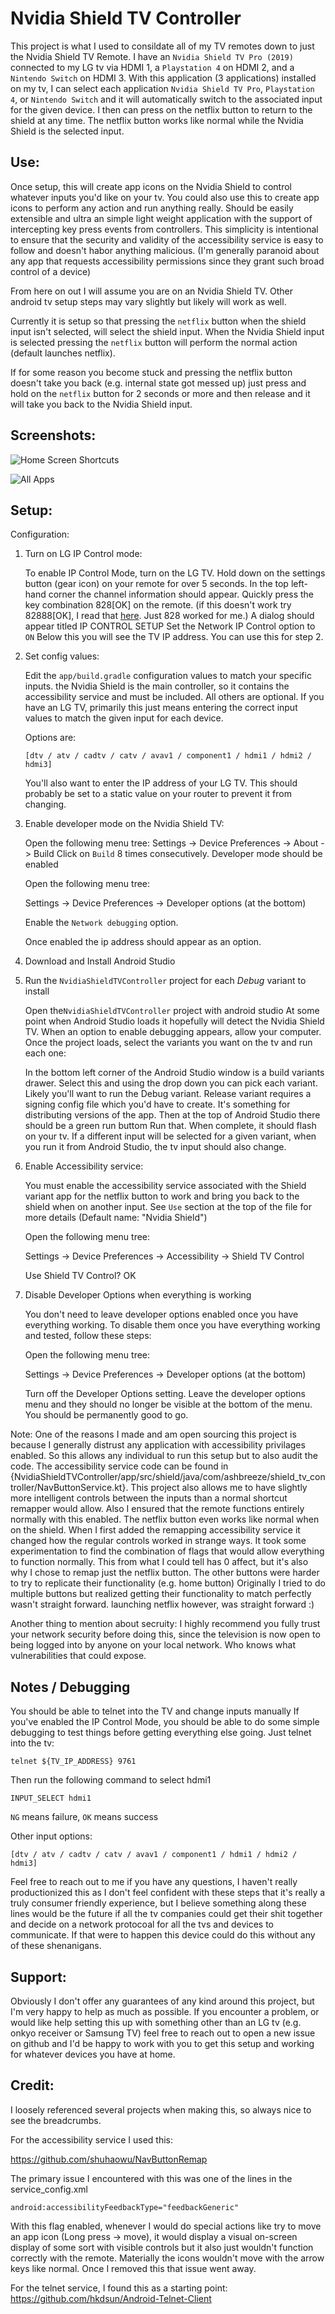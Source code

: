 # Nvidia Shield TV Controller
This project is what I used to consildate all of my TV remotes down to just the Nvidia Shield TV Remote. I have an `Nvidia Shield TV Pro (2019)` connected to my LG tv via HDMI 1, a `Playstation 4` on HDMI 2, and a `Nintendo Switch` on HDMI 3. With this application (3 applications) installed on my tv, I can select each application `Nvidia Shield TV Pro`, `Playstation 4`, or `Nintendo Switch` and it will automatically switch to the associated input for the given device. I then can press on the netflix button to return to the shield at any time. The netflix button works like normal while the Nvidia Shield is the selected input.

## Use:
Once setup, this will create app icons on the Nvidia Shield to control whatever inputs you'd like on your tv. You could also use this to create app icons to perform any action and run anything really. Should be easily extensible and ultra an simple light weight application with the support of intercepting key press events from controllers.
This simplicity is intentional to ensure that the security and validity of the accessibility service is easy to follow and doesn't habor anything malicious. (I'm generally paranoid about any app that requests accessibility permissions since they grant such broad control of a device)

From here on out I will assume you are on an Nvidia Shield TV. Other android tv setup steps may vary slightly but likely will work as well.

Currently it is setup so that pressing the `netflix` button when the shield input isn't selected, will select the shield input.
When the Nvidia Shield input is selected pressing the `netflix` button will perform the normal action (default launches netflix).

If for some reason you become stuck and pressing the netflix button doesn't take you back (e.g. internal state got messed up) just press and hold on the `netflix` button for 2 seconds or more and then release and it will take you back to the Nvidia Shield input.

## Screenshots:

![Home Screen Shortcuts](./screenshots/home_screen_shortcuts.webp?raw=true "Home Screen Shortcuts")

![All Apps](./screenshots/all_apps.webp?raw=true "All Apps")


## Setup:

Configuration:

1. Turn on LG IP Control mode: 

    To enable IP Control Mode, turn on the LG TV.
    Hold down on the settings button (gear icon) on your remote for over 5 seconds. In the top left-hand corner the channel information should appear.
    Quickly press the key combination 828[OK] on the remote. (if this doesn't work try 82888[OK], I read that [here](https://github.com/WesSouza/lgtv-ip-control#setting-up-the-tv). Just 828 worked for me.)
    A dialog should appear titled IP CONTROL SETUP
    Set the Network IP Control option to `ON`
    Below this you will see the TV IP address. You can use this for step 2.

2. Set config values:

    Edit the `app/build.gradle` configuration values to match your specific inputs. the Nvidia Shield is the main controller, so it contains the accessibility service and must be included. All others are optional.
    If you have an LG TV, primarily this just means entering the correct input values to match the given input for each device. 

    Options are:
        
    ```
    [dtv / atv / cadtv / catv / avav1 / component1 / hdmi1 / hdmi2 / hdmi3]
    ```

    You'll also want to enter the IP address of your LG TV. This should probably be set to a static value on your router to prevent it from changing.

3. Enable developer mode on the Nvidia Shield TV:

    Open the following menu tree:
    Settings -> Device Preferences -> About -> Build
    Click on `Build` 8 times consecutively. 
    Developer mode should be enabled

    Open the following menu tree:
    
    Settings -> Device Preferences -> Developer options (at the bottom)
    
    Enable the `Network debugging` option.
    
    Once enabled the ip address should appear as an option.
 
4. Download and Install Android Studio 

5. Run the `NvidiaShieldTVController` project for each *Debug* variant to install

    Open the`NvidiaShieldTVController` project with android studio
    At some point when Android Studio loads it hopefully will detect the Nvidia Shield TV. When an option to enable debugging appears, allow your computer.
    Once the project loads, select the variants you want on the tv and run each one:
    
    In the bottom left corner of the Android Studio window is a build variants drawer.
    Select this and using the drop down you can pick each variant. Likely you'll want to run the Debug variant.
    Release variant requires a signing config file which you'd have to create. It's something for distributing versions of the app.
    Then at the top of Android Studio there should be a green run buttom
    Run that. When complete, it should flash on your tv.
    If a different input will be selected for a given variant, when you run it from Android Studio, the tv input should also change.

6. Enable Accessibility service:

    You must enable the accessibility service associated with the Shield variant app for the netflix button to work and bring you back to the shield when on another input. See `Use` section at the top of the file for more details (Default name: "Nvidia Shield")
    
    Open the following menu tree:
    
    Settings -> Device Preferences -> Accessibility -> Shield TV Control
    
    Use Shield TV Control? OK
    
7. Disable Developer Options when everything is working

    You don't need to leave developer options enabled once you have everything working. To disable them once you have everything working and tested, follow these steps:
    
    Open the following menu tree:

    Settings -> Device Preferences -> Developer options (at the bottom)
    
    Turn off the Developer Options setting. Leave the developer options menu and they should no longer be visible at the bottom of the menu. You should be permanently good to go.


Note:
    One of the reasons I made and am open sourcing this project is because I generally distrust any application with accessibility privilages enabled. So this allows any individual to run this setup but to also audit the code. The accessibility service code can be found in {NvidiaShieldTVController/app/src/shield/java/com/ashbreeze/shield_tv_controller/NavButtonService.kt}.
    This project also allows me to have slightly more intelligent controls between the inputs than a normal shortcut remapper would allow. Also I ensured that the remote functions entirely normally with this enabled. The netflix button even works like normal when on the shield. 
    When I first added the remapping accessibility service it changed how the regular controls worked in strange ways. It took some experimentation to find the combination of flags that would allow everything to function normally.  This from what I could tell has 0 affect, but it's also why I chose to remap just the netflix button. The other buttons were harder to try to replicate their functionality (e.g. home button)
    Originally I tried to do multiple buttons but realized getting their functionality to match perfectly wasn't straight forward. launching netflix however, was straight forward :)

Another thing to mention about secruity:
    I highly recommend you fully trust your network security before doing this, since the television is now open to being logged into by anyone on your local network. Who knows what vulnerabilities that could expose.


## Notes / Debugging
You should be able to telnet into the TV and change inputs manually
If you've enabled the IP Control Mode, you should be able to do some simple debugging to test things before getting everything else going. Just telnet into the tv:
```
telnet ${TV_IP_ADDRESS} 9761
```
Then run the following command to select hdmi1
```
INPUT_SELECT hdmi1
```
`NG` means failure, `OK` means success

Other input options:

```
[dtv / atv / cadtv / catv / avav1 / component1 / hdmi1 / hdmi2 / hdmi3]
```


Feel free to reach out to me if you have any questions, I haven't really productionized this as I don't feel confident with these steps that it's really a truly consumer friendly experience, but I believe something along these lines would be the future if all the tv companies could get their shit together and decide on a network protocoal for all the tvs and devices to communicate. If that were to happen this device could do this without any of these shenanigans.

## Support:

Obviously I don't offer any guarantees of any kind around this project, but I'm very happy to help as much as possible. If you encounter a problem, or would like help setting this up with something other than an LG tv (e.g. onkyo receiver or Samsung TV) feel free to reach out to open a new issue on github and I'd be happy to work with you to get this setup and working for whatever devices you have at home.


## Credit:

I loosely referenced several projects when making this, so always nice to see the breadcrumbs.

For the accessibility service I used this:

https://github.com/shuhaowu/NavButtonRemap

The primary issue I encountered with this was one of the lines in the service_config.xml

`android:accessibilityFeedbackType="feedbackGeneric"`

With this flag enabled, whenever I would do special actions like try to move an app icon (Long press -> move), it would display a visual on-screen display of some sort with visible controls but it also just wouldn't function correctly with the remote. Materially the icons wouldn't move with the arrow keys like normal. Once I removed this that issue went away.


For the telnet service, I found this as a starting point:
https://github.com/hkdsun/Android-Telnet-Client

